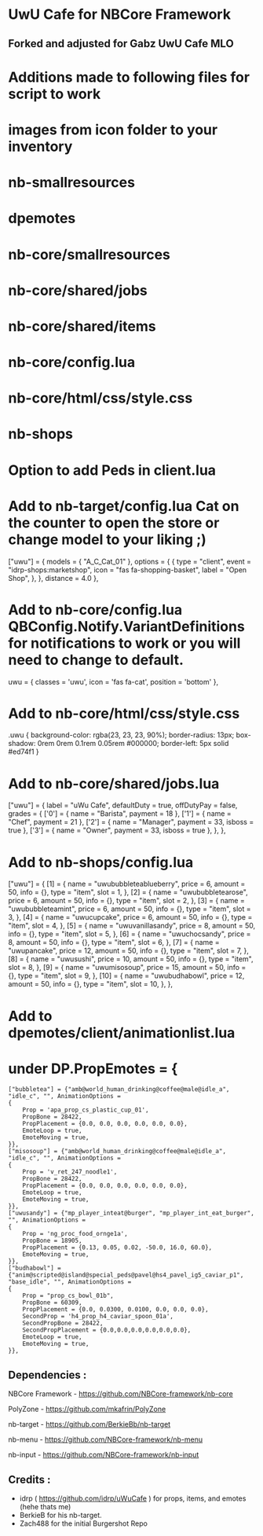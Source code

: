 # UwU Cafe for NBCore Framework

## Forked and adjusted for Gabz UwU Cafe MLO

# Additions made to following files for script to work
# images from icon folder to your inventory
# nb-smallresources
# dpemotes
# nb-core/smallresources
# nb-core/shared/jobs
# nb-core/shared/items
# nb-core/config.lua
# nb-core/html/css/style.css
# nb-shops
# Option to add Peds in client.lua


# Add to nb-target/config.lua      Cat on the counter to open the store or change model to your liking ;)
["uwu"] = {
		models = {
			"A_C_Cat_01"
		},
		options = {
			{
				type = "client",
				event = "idrp-shops:marketshop",
				icon = "fas fa-shopping-basket",
				label = "Open Shop",
			},
		},
		distance = 4.0
	},


# Add to nb-core/config.lua    QBConfig.Notify.VariantDefinitions for notifications to work or you will need to change to default.
uwu = {
        classes = 'uwu',
        icon = 'fas fa-cat',
        position = 'bottom'
    },

# Add to nb-core/html/css/style.css
.uwu {
    background-color: rgba(23, 23, 23, 90%);
    border-radius: 13px;
    box-shadow: 0rem 0rem 0.1rem 0.05rem #000000;
    border-left: 5px solid #ed74f1
}

# Add to nb-core/shared/jobs.lua
["uwu"] = {
		label = "uWu Cafe",
		defaultDuty = true,
		offDutyPay = false,
		grades = {
			['0'] = {
				name = "Barista",
				payment = 18
			},
			['1'] = {
				name = "Chef",
				payment = 21
			},
			['2'] = {
				name = "Manager",
				payment = 33,
				isboss = true
			},
			['3'] = {
				name = "Owner",
				payment = 33,
				isboss = true
			},
		},
	},

# Add to nb-shops/config.lua
["uwu"] = {
        [1] = {
            name = "uwububbleteablueberry",
            price = 6,
            amount = 50,
            info = {},
            type = "item",
            slot = 1,
        },
        [2] = {
            name = "uwububbletearose",
            price = 6,
            amount = 50,
            info = {},
            type = "item",
            slot = 2,
        },
        [3] = {
            name = "uwububbleteamint",
            price = 6,
            amount = 50,
            info = {},
            type = "item",
            slot = 3,
        },
        [4] = {
            name = "uwucupcake",
            price = 6,
            amount = 50,
            info = {},
            type = "item",
            slot = 4,
        },
        [5] = {
            name = "uwuvanillasandy",
            price = 8,
            amount = 50,
            info = {},
            type = "item",
            slot = 5,
        },
        [6] = {
            name = "uwuchocsandy",
            price = 8,
            amount = 50,
            info = {},
            type = "item",
            slot = 6,
        },
        [7] = {
            name = "uwupancake",
            price = 12,
            amount = 50,
            info = {},
            type = "item",
            slot = 7,
        },
        [8] = {
            name = "uwusushi",
            price = 10,
            amount = 50,
            info = {},
            type = "item",
            slot = 8,
        },
        [9] = {
            name = "uwumisosoup",
            price = 15,
            amount = 50,
            info = {},
            type = "item",
            slot = 9,
        },
        [10] = {
            name = "uwubudhabowl",
            price = 12,
            amount = 50,
            info = {},
            type = "item",
            slot = 10,
        },
    },

# Add to dpemotes/client/animationlist.lua
# under DP.PropEmotes = {
    ["bubbletea"] = {"amb@world_human_drinking@coffee@male@idle_a", "idle_c", "", AnimationOptions =
    {
        Prop = 'apa_prop_cs_plastic_cup_01',
        PropBone = 28422,
        PropPlacement = {0.0, 0.0, 0.0, 0.0, 0.0, 0.0},
        EmoteLoop = true,
        EmoteMoving = true,
    }},
    ["misosoup"] = {"amb@world_human_drinking@coffee@male@idle_a", "idle_c", "", AnimationOptions =
    {
        Prop = 'v_ret_247_noodle1',
        PropBone = 28422,
        PropPlacement = {0.0, 0.0, 0.0, 0.0, 0.0, 0.0},
        EmoteLoop = true,
        EmoteMoving = true,
    }},
    ["uwusandy"] = {"mp_player_inteat@burger", "mp_player_int_eat_burger", "", AnimationOptions =
    {
        Prop = 'ng_proc_food_ornge1a',
        PropBone = 18905,
        PropPlacement = {0.13, 0.05, 0.02, -50.0, 16.0, 60.0},
        EmoteMoving = true,
    }},
    ["budhabowl"] = {"anim@scripted@island@special_peds@pavel@hs4_pavel_ig5_caviar_p1", "base_idle", "", AnimationOptions =
    {
        Prop = "prop_cs_bowl_01b",
        PropBone = 60309,
        PropPlacement = {0.0, 0.0300, 0.0100, 0.0, 0.0, 0.0},
        SecondProp = 'h4_prop_h4_caviar_spoon_01a',
        SecondPropBone = 28422,
        SecondPropPlacement = {0.0,0.0,0.0,0.0,0.0,0.0},
        EmoteLoop = true,
        EmoteMoving = true,
    }},


## Dependencies :
NBCore Framework - https://github.com/NBCore-framework/nb-core

PolyZone - https://github.com/mkafrin/PolyZone

nb-target - https://github.com/BerkieBb/nb-target

nb-menu - https://github.com/NBCore-framework/nb-menu

nb-input - https://github.com/NBCore-framework/nb-input

## Credits :
- idrp ( https://github.com/idrp/uWuCafe ) for props, items, and emotes (hehe thats me)
- BerkieB for his nb-target.
- Zach488 for the initial Burgershot Repo